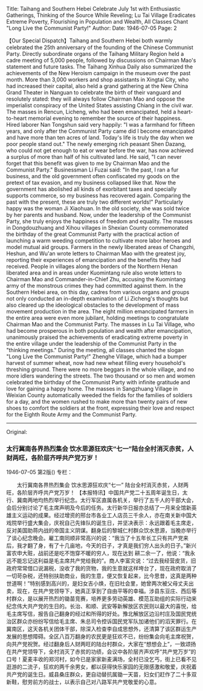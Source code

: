 Title: Taihang and Southern Hebei Celebrate July 1st with Enthusiastic Gatherings, Thinking of the Source While Reveling; Lu Tai Village Eradicates Extreme Poverty, Flourishing in Population and Wealth, All Classes Chant "Long Live the Communist Party!"
Author:
Date: 1946-07-05
Page: 2

【Our Special Dispatch】Taihang and Southern Hebei both warmly celebrated the 25th anniversary of the founding of the Chinese Communist Party. Directly subordinate organs of the Taihang Military Region held a cadre meeting of 5,000 people, followed by discussions on Chairman Mao's statement and future tasks. The Taihang Xinhua Daily also summarized the achievements of the New Heroism campaign in the museum over the past month. More than 3,000 workers and shop assistants in Xingtai City, who had increased their capital, also held a grand gathering at the New China Grand Theater in Nanguan to celebrate the birth of their vanguard and resolutely stated: they will always follow Chairman Mao and oppose the imperialist conspiracy of the United States assisting Chiang in the civil war. The masses in Rencun, Licheng, who had been emancipated, held a heart-to-heart memorial evening to remember the source of their happiness. Hired laborer Nan Tongshun said very happily: "I was a farmhand for fifteen years, and only after the Communist Party came did I become emancipated and have more than ten acres of land. Today's life is truly the day when we poor people stand out." The newly emerging rich peasant Shen Dazang, who could not get enough to eat or wear before the war, has now achieved a surplus of more than half of his cultivated land. He said, "I can never forget that this benefit was given to me by Chairman Mao and the Communist Party." Businessman Li Fuzai said: "In the past, I ran a fur business, and the old government often confiscated my goods on the pretext of tax evasion, and my business collapsed like that. Now the government has abolished all kinds of exorbitant taxes and specially supports commerce, so my business has recovered again. Comparing the past with the present, these are truly two different worlds!" Particularly happy was the woman Ji Xiaohuan. In the old society, she was sold twice by her parents and husband. Now, under the leadership of the Communist Party, she truly enjoys the happiness of freedom and equality. The masses in Dongdouzhuang and Xihou villages in Shexian County commemorated the birthday of the great Communist Party with the practical action of launching a warm weeding competition to cultivate more labor heroes and model mutual aid groups. Farmers in the newly liberated areas of Changzhi, Heshun, and Wu'an wrote letters to Chairman Mao with the greatest joy, reporting their experiences of emancipation and the benefits they had received. People in villages along the borders of the Northern Henan liberated area and in areas under Kuomintang rule also wrote letters to Chairman Mao and Commander-in-Chief Zhu, accusing the Kuomintang army of the monstrous crimes they had committed against them. In the Southern Hebei area, on this day, cadres from various organs and groups not only conducted an in-depth examination of Li Zicheng's thoughts but also cleared up the ideological obstacles to the development of mass movement production in the area. The eight million emancipated farmers in the entire area were even more jubilant, holding meetings to congratulate Chairman Mao and the Communist Party. The masses in Lu Tai Village, who had become prosperous in both population and wealth after emancipation, unanimously praised the achievements of eradicating extreme poverty in the entire village under the leadership of the Communist Party in the "thinking meetings." During the meeting, all classes chanted the slogan "Long Live the Communist Party!" Zhenghe Village, which had a bumper harvest of summer wheat, now had new wheat filling every household's threshing ground. There were no more beggars in the whole village, and no more idlers wandering the streets. The two thousand or so men and women celebrated the birthday of the Communist Party with infinite gratitude and love for gaining a happy home. The masses in Sangzhuang Village in Weixian County automatically weeded the fields for the families of soldiers for a day, and the women rushed to make more than twenty pairs of new shoes to comfort the soldiers at the front, expressing their love and respect for the Eighth Route Army and the Communist Party.



<hr /> 

Original: 


### 太行冀南各界热烈集会  饮水思源狂欢庆“七一”陆台全村消灭赤贫，人财两旺，各阶层齐呼共产党万岁！

1946-07-05
第2版()
专栏：

　　太行冀南各界热烈集会
    饮水思源狂欢庆“七一”
    陆台全村消灭赤贫，人财两旺，各阶层齐呼共产党万岁！
    【本报特讯】中国共产党二十五周年诞生日，太行、冀南两地均热烈举行纪念。太行军区直属各机关，举行了五千人的干部大会，会后分别讨论了毛主席声明及今后的任务。太行新华日报亦总结了一月来全馆新英雄主义运动的成果。经过增资的邢台市各业工人店员三千余人，亦在南关新中国大戏院举行盛大集会，庆祝自己先锋队的诞生日，并坚决表示：永远跟着毛主席走，反对美国助蒋内战的帝国主义阴谋。翻身后的黎城仁村群众饮水思源，当晚亦举行了谈心纪念晚会。雇工南同顺非常高兴的说：“我当了十五年长工只有共产党来后，我才翻了身，有了十几亩地，今天的日子，才真是我们穷人出头的日子。”新兴富农申大赃，战前还是吃不饱穿不暖的穷人，现在达到  耕二余一了，他说：“我永远不能忘记这利益是毛主席共产党给我的”。商人李富灾说：“过去我经营皮货，旧政府常常借口说漏税，没收了我的货物，我的生意就这样垮台了，现在政府取消了一切苛杂税，还特别扶助商业，我的生意，便又恢复起来，比今思昔，这真是两种世道啊！”特别感到高兴的，是妇女吉小焕，在旧社会里，她曾两次被父母丈夫出卖，现在，在共产党领导下，她真正享到了自由平等的幸福。涉县东豆庄、西后等村群众，是以展开热烈的锄苗竞赛，培养更多劳动英雄、模范互助组的实际行动来纪念伟大共产党的生日的。长治、和顺、武安等新解放区农民则以最大的喜悦，给毛主席写信，报告自己翻身的经过和所得的好处。豫北解放区边沿村庄及国民党统治区群众亦纷纷写信给毛主席、朱总司令控诉国民党军队加诸他们的滔天罪行。在冀南区，这天各机关团体干部，除深入检查李自成思想外，还清算了该区群运生产发展的思想障碍。全区八百万翻身的农民更是狂欢不已，纷纷集会向毛主席祝贺，向共产党祝贺。经过翻身后人财两旺的陆台村群众，大家在“想想会上”，一致颂扬在共产党领导下，全村消灭了赤贫的功绩，会议中各阶层齐声欢呼“共产党万岁”的口号！夏麦丰收的郑河村，如今已是家家新麦满场，全村已没乞丐，街上已看不见逛游的二流子，狂欢的两千余男女，都以获得快乐家园的无限感激和敬爱，庆祝着共产党的诞生日。威县桑庄群众，更自动替抗属锄一天苗，妇女们赶作了二十多双新鞋，慰劳前方的战士，以表示自己对八路军共产党敬爱的心意。
